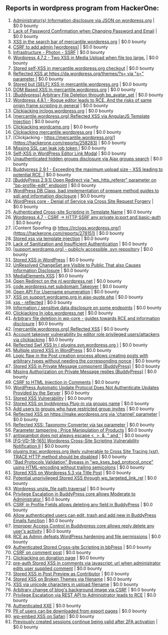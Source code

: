 ## Reports in wordpress program from HackerOne:
1. [Administrator(s) Information disclosure via JSON on wordpress.org](https://hackerone.com/reports/221734) | $0.0 bounty
2. [Lack of Password Confirmation when Changing Password and Email](https://hackerone.com/reports/224214) | $0.0 bounty
3. [XSS in the search bar of mercantile.wordpress.org](https://hackerone.com/reports/221893) | $0.0 bounty
4. [CSRF to add admin [wordpress]](https://hackerone.com/reports/149589) | $0.0 bounty
5. [Infrastructure - Photon - SSRF](https://hackerone.com/reports/204513) | $0.0 bounty
6. [Wordpress 4.7.2 - Two XSS in Media Upload when file too large.](https://hackerone.com/reports/203515) | $0.0 bounty
7. [Stored self-XSS in mercantile.wordpress.org checkout](https://hackerone.com/reports/230232) | $0.0 bounty
8. [Reflected XSS at https://da.wordpress.org/themes/?s= via "s=" parameter ](https://hackerone.com/reports/222040) | $0.0 bounty
9. [Stored but [SELF] XSS in mercantile.wordpress.org](https://hackerone.com/reports/222224) | $0.0 bounty
10. [DOM Based XSS In mercantile.wordpress.org](https://hackerone.com/reports/230435) | $0.0 bounty
11. [[Buddypress] Arbitrary File Deletion through bp_avatar_set](https://hackerone.com/reports/183568) | $0.0 bounty
12. [Wordpress 4.8.1 - Rogue editor leads to RCE. And the risks of same origin frame scripting in general](https://hackerone.com/reports/263718) | $0.0 bounty
13. [Clickjacking irclogs.wordpress.org](https://hackerone.com/reports/267075) | $0.0 bounty
14. [[mercantile.wordpress.org] Reflected XSS via AngularJS Template Injection](https://hackerone.com/reports/230234) | $0.0 bounty
15. [Clickjacking wordcamp.org](https://hackerone.com/reports/230581) | $0.0 bounty
16. [Clickjacking mercantile.wordpress.org](https://hackerone.com/reports/264125) | $0.0 bounty
17. [Clickjacking - https://mercantile.wordpress.org/](https://hackerone.com/reports/258283) | $0.0 bounty
18. [Missing SSL can leak job token ](https://hackerone.com/reports/222036) | $0.0 bounty
19. [Self-XSS in WordPress Editor Link Modal](https://hackerone.com/reports/224556) | $0.0 bounty
20. [Unauthenticated hidden groups disclosure via Ajax groups search](https://hackerone.com/reports/282176) | $0.0 bounty
21. [Buddypress 2.9.1 - Exceeding the maximum upload size  - XSS leading to potential RCE. ](https://hackerone.com/reports/263109) | $0.0 bounty
22. [[BuddyPress 2.9.1] Open Redirect via "wp_http_referer" parameter on "bp-profile-edit" endpoint](https://hackerone.com/reports/277502) | $0.0 bounty
23. [WordPress DB Class, bad implementation of prepare method guides to sqli and information disclosure](https://hackerone.com/reports/179920) | $0.0 bounty
24. [WordPress core  - Denial of Service via Cross Site Request Forgery](https://hackerone.com/reports/153093) | $0.0 bounty
25. [Authenticated Cross-site Scripting in Template Name](https://hackerone.com/reports/220903) | $0.0 bounty
26. [Wordpress 4.7 - CSRF -> HTTP SSRF any private ip:port and basic-auth](https://hackerone.com/reports/187520) | $0.0 bounty
27. [Content Spoofing @ https://irclogs.wordpress.org/](https://hackerone.com/reports/278151) | $0.0 bounty
28. [Stored xss via template injection](https://hackerone.com/reports/250837) | $0.0 bounty
29. [Lack of Sanitization and Insufficient Authentication](https://hackerone.com/reports/249759) | $0.0 bounty
30. [[support.wordcamp.org] - publicly accessible .svn repository](https://hackerone.com/reports/309714) | $0.0 bounty
31. [Stored XSS in WordPress](https://hackerone.com/reports/276105) | $0.0 bounty
32. [UnResolved ChangeSet are Visible to Public That also Causes Information Disclosure](https://hackerone.com/reports/282843) | $0.0 bounty
33. [MediaElements XSS](https://hackerone.com/reports/299112) | $0.0 bounty
34. [Open Redirect on the nl.wordpress.net](https://hackerone.com/reports/309058) | $0.0 bounty
35. [code.wordpress.net subdomain Takeover](https://hackerone.com/reports/295330) | $0.0 bounty
36. [Open API For Username enumeration](https://hackerone.com/reports/385322) | $0.0 bounty
37. [XSS on support.wordcamp.org in ajax-quote.php](https://hackerone.com/reports/355773) | $0.0 bounty
38. [xss - reflected](https://hackerone.com/reports/384112) | $0.0 bounty
39. [Information / sensitive data disclosure on some endpoints](https://hackerone.com/reports/273726) | $0.0 bounty
40. [Clickjacking In jobs.wordpress.net](https://hackerone.com/reports/223024) | $0.0 bounty
41. [Arbitrary file deletion in wp-core - guides towards RCE and information disclosure](https://hackerone.com/reports/291878) | $0.0 bounty
42. [[mercantile.wordpress.org] Reflected XSS](https://hackerone.com/reports/240256) | $0.0 bounty
43. [Account takeover vulnerability by editor role privileged users/attackers via clickjacking](https://hackerone.com/reports/388254) | $0.0 bounty
44. [Reflected Swf XSS In ( plugins.svn.wordpress.org )](https://hackerone.com/reports/270060) | $0.0 bounty
45. [Multiple stored XSS in WordPress](https://hackerone.com/reports/221507) | $0.0 bounty
46. [Logic flaw in the Post creation process allows creating posts with arbitrary types without needing the corresponding nonce](https://hackerone.com/reports/404323) | $0.0 bounty
47. [Stored XSS in Private Message component (BuddyPress)](https://hackerone.com/reports/487081) | $0.0 bounty
48. [Mssing Authorization on Private Message replies (BuddyPress)](https://hackerone.com/reports/490782) | $0.0 bounty
49. [CSRF to HTML Injection in Comments](https://hackerone.com/reports/428019) | $0.0 bounty
50. [WordPress Automatic Update Protocol Does Not Authenticate Updates Provided by the Server](https://hackerone.com/reports/228854) | $0.0 bounty
51. [Stored XSS Vulnerability](https://hackerone.com/reports/643908) | $0.0 bounty
52. [Stored XSS on byddypress Plug-in via groups name](https://hackerone.com/reports/592316) | $0.0 bounty
53. [Add users to groups who have restricted group invites](https://hackerone.com/reports/538008) | $0.0 bounty
54. [Reflected XSS on https://make.wordpress.org via 'channel' parameter](https://hackerone.com/reports/659419) | $0.0 bounty
55. [Reflected XSS: Taxonomy Converter via tax parameter](https://hackerone.com/reports/495515) | $0.0 bounty
56. [Parameter tampering : Price Manipulation of Products](https://hackerone.com/reports/682344) | $0.0 bounty
57. [antispambot does not always escape <, >, &, " and '](https://hackerone.com/reports/298218) | $0.0 bounty
58. [[FG-VD-18-165] Wordpress Cross-Site Scripting Vulnerability Notification II](https://hackerone.com/reports/460911) | $0.0 bounty
59. [plugins.trac.wordpress.org likely vulnerable to Cross Site Tracing (xst), TRACE HTTP method should be disabled](https://hackerone.com/reports/222692) | $0.0 bounty
60. ["Bad Protocols Validation" Bypass in "wp_kses_bad_protocol_once" using HTML-encoding without trailing semicolons](https://hackerone.com/reports/339483) | $0.0 bounty
61. [Stored XSS on Wordpress 5.3 via Title Post](https://hackerone.com/reports/754352) | $0.0 bounty
62. [Potential unprivileged Stored XSS through wp_targeted_link_rel](https://hackerone.com/reports/509930) | $0.0 bounty
63. [Wordpress unzip_file path traversal](https://hackerone.com/reports/205481) | $0.0 bounty
64. [Privilege Escalation in BuddyPress core allows Moderate to Administrator ](https://hackerone.com/reports/837018) | $0.0 bounty
65. [CSRF in Profile Fields allows deleting any field in BuddyPress](https://hackerone.com/reports/836187) | $0.0 bounty
66. [Allow authenticated users can edit, trash,and add new in BuddyPress Emails function](https://hackerone.com/reports/833782) | $0.0 bounty
67. [Improper Access Control in Buddypress core allows reply,delete any user's activity](https://hackerone.com/reports/837256) | $0.0 bounty
68. [RCE as Admin defeats WordPress hardening and file permissions](https://hackerone.com/reports/436928) | $0.0 bounty
69. [Authenticated Stored Cross-site Scripting in bbPress](https://hackerone.com/reports/881918) | $0.0 bounty
70. [CSRF on comment post](https://hackerone.com/reports/914232) | $0.0 bounty
71. [Clickjacking on donation page](https://hackerone.com/reports/921709) | $0.0 bounty
72. [pre-auth Stored XSS in comments via javascript: url when administrator edits user supplied comment](https://hackerone.com/reports/633231) | $0.0 bounty
73. [Stored XSS in Post Preview as Contributor](https://hackerone.com/reports/497724) | $0.0 bounty
74. [Stored XSS on Broken Themes via filename](https://hackerone.com/reports/406289) | $0.0 bounty
75. [XSS via unicode characters in upload filename](https://hackerone.com/reports/179695) | $0.0 bounty
76. [Arbitrary change of blog's background image via CSRF](https://hackerone.com/reports/881855) | $0.0 bounty
77. [Privilege Escalation via REST API to Administrator leads to RCE](https://hackerone.com/reports/1107282) | $0.0 bounty
78. [Authenticated XXE](https://hackerone.com/reports/1095645) | $0.0 bounty
79. [PII of users can be downloaded from export pages](https://hackerone.com/reports/1172852) | $0.0 bounty
80. [wp-embed XSS on Safari](https://hackerone.com/reports/1238528) | $0.0 bounty
81. [Previously created sessions continue being valid after 2FA activation](https://hackerone.com/reports/1927360) | $0.0 bounty